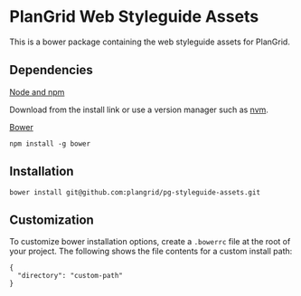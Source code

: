 # PlanGrid Web Styleguide Assets

This is a bower package containing the web styleguide assets for PlanGrid.

## Dependencies

[Node and npm](https://nodejs.org/)

Download from the install link or use a version manager such as [nvm](https://github.com/creationix/nvm).

[Bower](http://bower.io/)

`npm install -g bower`

## Installation

`bower install git@github.com:plangrid/pg-styleguide-assets.git`

## Customization

To customize bower installation options, create a `.bowerrc` file at the root of your project. The following shows the file contents for a custom install path:


```
{
  "directory": "custom-path"
}
```
